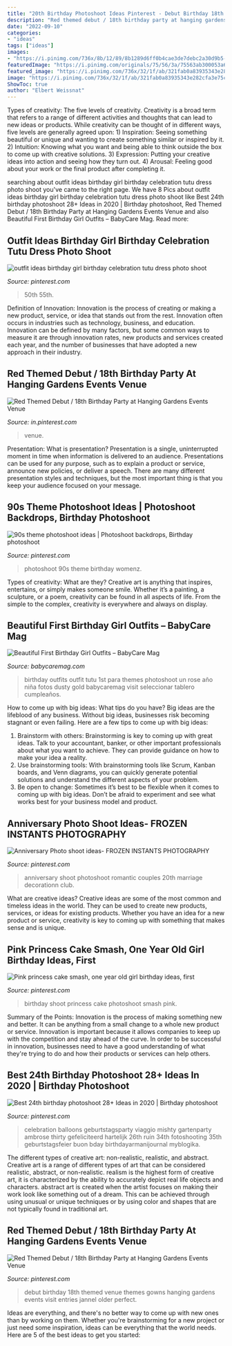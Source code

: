 ```yaml
---
title: "20th Birthday Photoshoot Ideas Pinterest - Debut Birthday 18th Themed Venue Themes Gowns Hanging Gardens Events Visit Entries Jannel Older Perfect"
description: "Red themed debut / 18th birthday party at hanging gardens events venue"
date: "2022-09-10"
categories:
- "ideas"
tags: ["ideas"]
images:
- "https://i.pinimg.com/736x/8b/12/89/8b1289d6ff0b4cae3de7debc2a30d9b5--birthday-photo-shoots-first-birthday-photos.jpg"
featuredImage: "https://i.pinimg.com/originals/75/56/3a/75563ab300053a6ecf5d6ceef2b7537f.jpg"
featured_image: "https://i.pinimg.com/736x/32/1f/ab/321fab0a83935343e282cfa3e75c337a.jpg"
image: "https://i.pinimg.com/736x/32/1f/ab/321fab0a83935343e282cfa3e75c337a.jpg"
ShowToc: true
author: "Elbert Weissnat"
---
```



Types of creativity: The five levels of creativity.
Creativity is a broad term that refers to a range of different activities and thoughts that can lead to new ideas or products. While creativity can be thought of in different ways, five levels are generally agreed upon: 1) Inspiration: Seeing something beautiful or unique and wanting to create something similar or inspired by it. 
2) Intuition: Knowing what you want and being able to think outside the box to come up with creative solutions. 
3) Expression: Putting your creative ideas into action and seeing how they turn out. 
4) Arousal: Feeling good about your work or the final product after completing it.

	

		
searching about outfit ideas birthday girl birthday celebration tutu dress photo shoot you've came to the right page. We have 8 Pics about outfit ideas birthday girl birthday celebration tutu dress photo shoot like Best 24th birthday photoshoot 28+ Ideas in 2020 | Birthday photoshoot, Red Themed Debut / 18th Birthday Party at Hanging Gardens Events Venue and also Beautiful First Birthday Girl Outfits – BabyCare Mag. Read more:
		
    
## Outfit Ideas Birthday Girl Birthday Celebration Tutu Dress Photo Shoot

<img loading=lazy src="https://i.pinimg.com/736x/34/58/b8/3458b83aff9279065a3162518cc2852f.jpg" onerror="this.onerror=null;this.src='https://tse4.mm.bing.net/th?id=OIP.FXq4vIXFebmtcKbrJT3UawHaKw&amp;pid=15.1';" alt="outfit ideas birthday girl birthday celebration tutu dress photo shoot">

_Source: pinterest.com_

>50th 55th. 

	

Definition of Innovation:
Innovation is the process of creating or making a new product, service, or idea that stands out from the rest. Innovation often occurs in industries such as technology, business, and education. Innovation can be defined by many factors, but some common ways to measure it are through innovation rates, new products and services created each year, and the number of businesses that have adopted a new approach in their industry.

    
## Red Themed Debut / 18th Birthday Party At Hanging Gardens Events Venue

<img loading=lazy src="https://i.pinimg.com/736x/75/56/3a/75563ab300053a6ecf5d6ceef2b7537f--th-birthday-party-hanging-gardens.jpg" onerror="this.onerror=null;this.src='https://tse4.mm.bing.net/th?id=OIP.mAH-4RH7TCBuVwg80WV-XgHaLH&amp;pid=15.1';" alt="Red Themed Debut / 18th Birthday Party at Hanging Gardens Events Venue">

_Source: in.pinterest.com_

>venue. 

	

Presentation: What is presentation?
Presentation is a single, uninterrupted moment in time when information is delivered to an audience. Presentations can be used for any purpose, such as to explain a product or service, announce new policies, or deliver a speech. There are many different presentation styles and techniques, but the most important thing is that you keep your audience focused on your message.

    
## 90s Theme Photoshoot Ideas | Photoshoot Backdrops, Birthday Photoshoot

<img loading=lazy src="https://i.pinimg.com/736x/62/9c/5a/629c5a0f6866a420f1da4cbbab79b229.jpg" onerror="this.onerror=null;this.src='https://tse3.mm.bing.net/th?id=OIP.40plsfpAVFR2kjVATXCyKQHaLH&amp;pid=15.1';" alt="90s theme photoshoot ideas | Photoshoot backdrops, Birthday photoshoot">

_Source: pinterest.com_

>photoshoot 90s theme birthday womenz. 

	

Types of creativity: What are they?
Creative art is anything that inspires, entertains, or simply makes someone smile. Whether it’s a painting, a sculpture, or a poem, creativity can be found in all aspects of life. From the simple to the complex, creativity is everywhere and always on display.

    
## Beautiful First Birthday Girl Outfits – BabyCare Mag

<img loading=lazy src="https://www.babycaremag.com/wp-content/uploads/2018/01/First-Birthday-Baby-Girl-Outfit-4.jpg" onerror="this.onerror=null;this.src='https://tse1.mm.bing.net/th?id=OIP.STi6hx3MULrn7YLdm48plwHaLF&amp;pid=15.1';" alt="Beautiful First Birthday Girl Outfits – BabyCare Mag">

_Source: babycaremag.com_

>birthday outfits outfit tutu 1st para themes photoshoot un rose año niña fotos dusty gold babycaremag visit seleccionar tablero cumpleaños. 

	

How to come up with big ideas: What tips do you have?
Big ideas are the lifeblood of any business. Without big ideas, businesses risk becoming stagnant or even failing. Here are a few tips to come up with big ideas: 
1. Brainstorm with others: Brainstorming is key to coming up with great ideas. Talk to your accountant, banker, or other important professionals about what you want to achieve. They can provide guidance on how to make your idea a reality. 
2. Use brainstorming tools: With brainstorming tools like Scrum, Kanban boards, and Venn diagrams, you can quickly generate potential solutions and understand the different aspects of your problem. 
3. Be open to change: Sometimes it’s best to be flexible when it comes to coming up with big ideas. Don’t be afraid to experiment and see what works best for your business model and product.

    
## Anniversary Photo Shoot Ideas- FROZEN INSTANTS PHOTOGRAPHY

<img loading=lazy src="https://i.pinimg.com/736x/32/1f/ab/321fab0a83935343e282cfa3e75c337a.jpg" onerror="this.onerror=null;this.src='https://tse2.mm.bing.net/th?id=OIP.25Fl5ZJc1MQZTw6xcd_oWQHaLG&amp;pid=15.1';" alt="Anniversary Photo shoot ideas- FROZEN INSTANTS PHOTOGRAPHY">

_Source: pinterest.com_

>anniversary shoot photoshoot romantic couples 20th marriage decorationn club. 

	

What are creative ideas?
Creative ideas are some of the most common and timeless ideas in the world. They can be used to create new products, services, or ideas for existing products. Whether you have an idea for a new product or service, creativity is key to coming up with something that makes sense and is unique.

    
## Pink Princess Cake Smash, One Year Old Girl Birthday Ideas, First

<img loading=lazy src="https://i.pinimg.com/736x/8b/12/89/8b1289d6ff0b4cae3de7debc2a30d9b5--birthday-photo-shoots-first-birthday-photos.jpg" onerror="this.onerror=null;this.src='https://tse4.mm.bing.net/th?id=OIP.MZCWYEj_FIIJjIusiPf3awDMEy&amp;pid=15.1';" alt="Pink princess cake smash, one year old girl birthday ideas, first">

_Source: pinterest.com_

>birthday shoot princess cake photoshoot smash pink. 

	

Summary of the Points:
Innovation is the process of making something new and better. It can be anything from a small change to a whole new product or service. Innovation is important because it allows companies to keep up with the competition and stay ahead of the curve. In order to be successful in innovation, businesses need to have a good understanding of what they're trying to do and how their products or services can help others.

    
## Best 24th Birthday Photoshoot 28+ Ideas In 2020 | Birthday Photoshoot

<img loading=lazy src="https://i.pinimg.com/736x/65/4e/3b/654e3ba24568d5df2b937d633ef50caa.jpg" onerror="this.onerror=null;this.src='https://tse4.mm.bing.net/th?id=OIP.PATKZlMyK8Vnt2Zqw76vfwAAAA&amp;pid=15.1';" alt="Best 24th birthday photoshoot 28+ Ideas in 2020 | Birthday photoshoot">

_Source: pinterest.com_

>celebration balloons geburtstagsparty viaggio mishty gartenparty ambrose thirty gefeliciteerd hartelijk 26th ruin 34th fotoshooting 35th geburtstagsfeier buon bday birthdayarmanijournal myblogika. 

	

The different types of creative art: non-realistic, realistic, and abstract.
Creative art is a range of different types of art that can be considered realistic, abstract, or non-realistic. realism is the highest form of creative art, it is characterized by the ability to accurately depict real life objects and characters. abstract art is created when the artist focuses on making their work look like something out of a dream. This can be achieved through using unusual or unique techniques or by using color and shapes that are not typically found in traditional art.

    
## Red Themed Debut / 18th Birthday Party At Hanging Gardens Events Venue

<img loading=lazy src="https://i.pinimg.com/originals/75/56/3a/75563ab300053a6ecf5d6ceef2b7537f.jpg" onerror="this.onerror=null;this.src='https://tse1.mm.bing.net/th?id=OIP.ZMCnCEhkc_TCiFeHhCrYTgHaLH&amp;pid=15.1';" alt="Red Themed Debut / 18th Birthday Party at Hanging Gardens Events Venue">

_Source: pinterest.com_

>debut birthday 18th themed venue themes gowns hanging gardens events visit entries jannel older perfect. 

	

Ideas are everything, and there's no better way to come up with new ones than by working on them. Whether you're brainstorming for a new project or just need some inspiration, ideas can be everything that the world needs. Here are 5 of the best ideas to get you started: 

